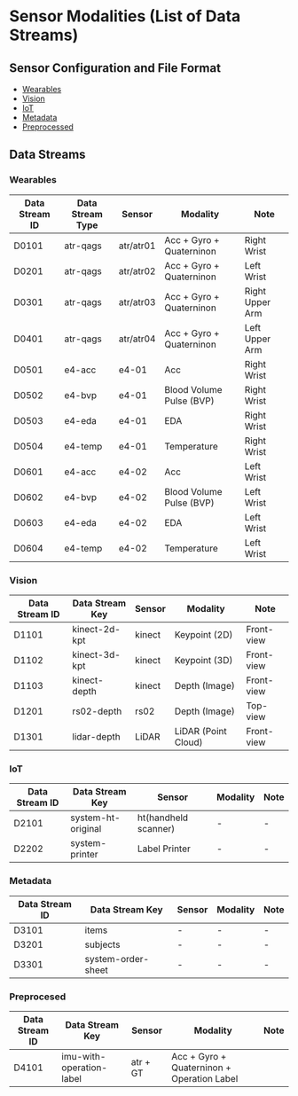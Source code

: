 # Sensor Modalities (List of Data Streams)

## Sensor Configuration and File Format

- [Wearables](./wearables.md)
- [Vision](./vision.md)
- [IoT](./iot.md)
- [Metadata](./metadata.md)
- [Preprocessed](./preprocessed.md)

## Data Streams

### Wearables

| Data Stream ID | Data Stream Type | Sensor    | Modality                 | Note            |
| -------------- | ---------------- | --------- | ------------------------ | --------------- |
| D0101          | atr-qags         | atr/atr01 | Acc + Gyro + Quaterninon | Right Wrist     |
| D0201          | atr-qags         | atr/atr02 | Acc + Gyro + Quaterninon | Left Wrist      |
| D0301          | atr-qags         | atr/atr03 | Acc + Gyro + Quaterninon | Right Upper Arm |
| D0401          | atr-qags         | atr/atr04 | Acc + Gyro + Quaterninon | Left Upper Arm  |
| D0501          | e4-acc           | e4-01     | Acc                      | Right Wrist     |
| D0502          | e4-bvp           | e4-01     | Blood Volume Pulse (BVP) | Right Wrist     |
| D0503          | e4-eda           | e4-01     | EDA                      | Right Wrist     |
| D0504          | e4-temp          | e4-01     | Temperature              | Right Wrist     |
| D0601          | e4-acc           | e4-02     | Acc                      | Left Wrist      |
| D0602          | e4-bvp           | e4-02     | Blood Volume Pulse (BVP) | Left Wrist      |
| D0603          | e4-eda           | e4-02     | EDA                      | Left Wrist      |
| D0604          | e4-temp          | e4-02     | Temperature              | Left Wrist      |

### Vision

| Data Stream ID | Data Stream Key | Sensor | Modality            | Note       |
| -------------- | --------------- | ------ | ------------------- | ---------- |
| D1101          | kinect-2d-kpt   | kinect | Keypoint (2D)       | Front-view |
| D1102          | kinect-3d-kpt   | kinect | Keypoint (3D)       | Front-view |
| D1103          | kinect-depth    | kinect | Depth (Image)       | Front-view |
| D1201          | rs02-depth      | rs02   | Depth (Image)       | Top-view   |
| D1301          | lidar-depth     | LiDAR  | LiDAR (Point Cloud) | Front-view |

### IoT

| Data Stream ID | Data Stream Key    | Sensor               | Modality | Note |
| -------------- | ------------------ | -------------------- | -------- | ---- |
| D2101          | system-ht-original | ht(handheld scanner) | -        | -    |
| D2202          | system-printer     | Label Printer        | -        | -    |

### Metadata

| Data Stream ID | Data Stream Key    | Sensor | Modality | Note |
| -------------- | ------------------ | ------ | -------- | ---- |
| D3101          | items              | -      | -        | -    |
| D3201          | subjects           | -      | -        | -    |
| D3301          | system-order-sheet | -      | -        | -    |

### Preprocesed

| Data Stream ID | Data Stream Key          | Sensor   | Modality                                   | Note |
| -------------- | ------------------------ | -------- | ------------------------------------------ | ---- |
| D4101          | imu-with-operation-label | atr + GT | Acc + Gyro + Quaterninon + Operation Label |      |
